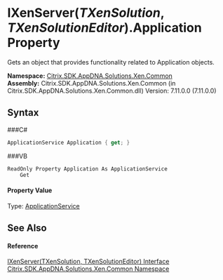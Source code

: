 # IXenServer(*TXenSolution*, *TXenSolutionEditor*).Application Property 
 

Gets an object that provides functionality related to Application objects.

**Namespace:**&nbsp;<a href="N_Citrix_SDK_AppDNA_Solutions_Xen_Common">Citrix.SDK.AppDNA.Solutions.Xen.Common</a><br />**Assembly:**&nbsp;Citrix.SDK.AppDNA.Solutions.Xen.Common (in Citrix.SDK.AppDNA.Solutions.Xen.Common.dll) Version: 7.11.0.0 (7.11.0.0)

## Syntax

###C#
```csharp
ApplicationService Application { get; }
```

###VB
```vbnet
ReadOnly Property Application As ApplicationService
	Get
```


#### Property Value
Type: <a href="T_Citrix_SDK_AppDNA_ApplicationService">ApplicationService</a>

## See Also


#### Reference
<a href="T_Citrix_SDK_AppDNA_Solutions_Xen_Common_IXenServer_2">IXenServer(TXenSolution, TXenSolutionEditor) Interface</a><br /><a href="N_Citrix_SDK_AppDNA_Solutions_Xen_Common">Citrix.SDK.AppDNA.Solutions.Xen.Common Namespace</a><br />